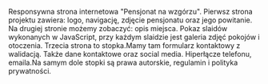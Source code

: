 Responsywna strona internetowa "Pensjonat na wzgórzu". Pierwsz strona projektu zawiera: logo, navigację, zdjęcie pensjonatu oraz jego powitanie. Na drugiej stronie możemy zobaczyć: opis miejsca. 
Pokaz slaidów wykonanych w JavaScript, przy każdym slaidzie jest galeria zdjęć pokojów i otoczenia.
Trzecia strona to stopka.Mamy tam formularz kontaktowy z walidacją. Także dane kontaktowe oraz social media.
Hiperłącze telefonu, emaila.Na samym dole stopki są prawa autorskie, regulamin i polityka prywatności.
